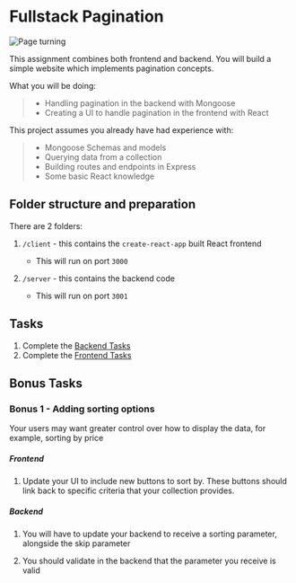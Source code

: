 # Fullstack Pagination

![Page turning](https://media.giphy.com/media/xT77Y1T0zY1gR5qe5O/source.gif)

This assignment combines both frontend and backend. You will build a simple website which implements pagination concepts.

What you will be doing:

> - Handling pagination in the backend with Mongoose
> - Creating a UI to handle pagination in the frontend with React

This project assumes you already have had experience with:

> - Mongoose Schemas and models
> - Querying data from a collection
> - Building routes and endpoints in Express
> - Some basic React knowledge

## Folder structure and preparation

There are 2 folders:

1. `/client` - this contains the `create-react-app` built React frontend
   - This will run on port `3000`
    
2. `/server` - this contains the backend code
   - This will run on port `3001`

## Tasks

1. Complete the [Backend Tasks](./server/BACKEND_TASKS.md)
2. Complete the [Frontend Tasks](./client/FRONTEND_TASKS.md)

## Bonus Tasks

### Bonus 1 - Adding sorting options

Your users may want greater control over how to display the data, for example, sorting by price

##### Frontend

1. Update your UI to include new buttons to sort by. These buttons should link back to specific criteria that your collection provides.

##### Backend

1. You will have to update your backend to receive a sorting parameter, alongside the skip parameter

2. You should validate in the backend that the parameter you receive is valid
